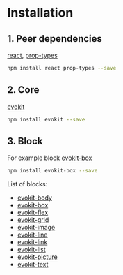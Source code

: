 [react]: //www.npmjs.com/package/react
[prop-types]: //www.npmjs.com/package/prop-types

[evokit]: /packages/evokit/
[evokit-body]: /packages/evokit-body/
[evokit-box]: /packages/evokit-box/
[evokit-flex]: /packages/evokit-flex/
[evokit-grid]: /packages/evokit-grid/
[evokit-image]: /packages/evokit-image/
[evokit-line]: /packages/evokit-line/
[evokit-link]: /packages/evokit-link/
[evokit-list]: /packages/evokit-list/
[evokit-picture]: /packages/evokit-picture/
[evokit-text]: /packages/evokit-text/

# Installation

## 1. Peer dependencies

[react], [prop-types]

```bash
npm install react prop-types --save
```

## 2. Core

[evokit]

```bash
npm install evokit --save
```

## 3. Block

For example block [evokit-box]

```bash
npm install evokit-box --save
```

List of blocks:
  * [evokit-body]
  * [evokit-box]
  * [evokit-flex]
  * [evokit-grid]
  * [evokit-image]
  * [evokit-line]
  * [evokit-link]
  * [evokit-list]
  * [evokit-picture]
  * [evokit-text]

